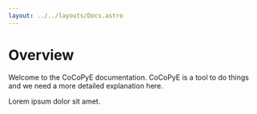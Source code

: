 ```yaml
---
layout: ../../layouts/Docs.astro
---
```


# Overview

Welcome to the CoCoPyE documentation. CoCoPyE is a tool to do things and we need a more detailed explanation here.

Lorem ipsum dolor sit amet.